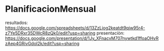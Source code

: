 # PlanificacionMensual
resultados: https://docs.google.com/spreadsheets/d/13ZzLjog2keatdt9qjw95r4-z7Ye5DRxr35DWcR8zQk0/edit?usp=sharing
presentaciòn: https://docs.google.com/presentation/d/1Jy_XFnacvM707nywtkd1ffoaOHvRzAep4GRivGdoI2k/edit?usp=sharing
